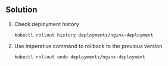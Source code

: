 ## Solution

1. Check deployment history

    `kubectl rollout history deployments/nginx-deployment`

2. Use imperative command to rollback to the previous version

    `kubectl rollout undo deployments/nginx-deployment`
